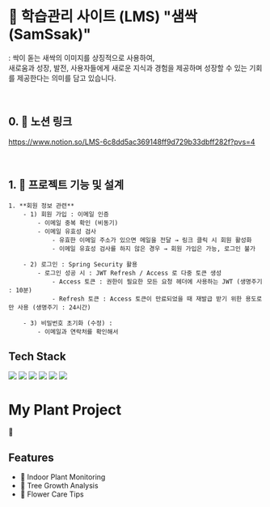 # 🌱 학습관리 사이트 (LMS) "샘싹(SamSsak)"

: 싹이 돋는 새싹의 이미지를 상징적으로 사용하여, <br>
새로움과 성장, 발전, 사용자들에게 새로운 지식과 경험을 제공하며 성장할 수 있는 기회를 제공한다는 의미를 담고 있습니다.

<br>

## 0. 🌼 노션 링크 
  https://www.notion.so/LMS-6c8dd5ac369148ff9d729b33dbff282f?pvs=4

<br>

## 1. 🌿 프로젝트 기능 및 설계 

```
1. **회원 정보 관련** 
    - 1) 회원 가입 : 이메일 인증
        - 이메일 중복 확인 (비동기)
        - 이메일 유효성 검사
            - 유효한 이메일 주소가 있으면 메일을 전달 → 링크 클릭 시 회원 활성화
            - 이메일 유효성 검사를 하지 않은 경우 → 회원 가입은 가능, 로그인 불가
        
    - 2) 로그인 : Spring Security 활용
        - 로그인 성공 시 : JWT Refresh / Access 로 다중 토큰 생성
            - Access 토큰 : 권한이 필요한 모든 요청 헤더에 사용하는 JWT (생명주기 : 10분)
            - Refresh 토큰 : Access 토큰이 만료되었을 때 재발급 받기 위한 용도로만 사용 (생명주기 : 24시간)
        
    - 3) 비밀번호 초기화 (수정) :
        - 이메일과 연락처를 확인해서

```



## Tech Stack
<div> 
<img src="https://img.shields.io/badge/java-007396?style=for-the-badge&logo=java&logoColor=white">
<img src="https://img.shields.io/badge/html5-E34F26?style=for-the-badge&logo=html5&logoColor=white">
<img src="https://img.shields.io/badge/css-1572B6?style=for-the-badge&logo=css3&logoColor=white">
<img src="https://img.shields.io/badge/mysql-4479A1?style=for-the-badge&logo=mysql&logoColor=white">
<img src="https://img.shields.io/badge/springboot-6DB33F?style=for-the-badge&logo=springboot&logoColor=white">
<img src="https://img.shields.io/badge/gradle-02303A?style=for-the-badge&logo=gradle&logoColor=white">
</div>


# My Plant Project
🌿

## Features

- 🌱 Indoor Plant Monitoring
- 🌳 Tree Growth Analysis
- 🌼 Flower Care Tips

